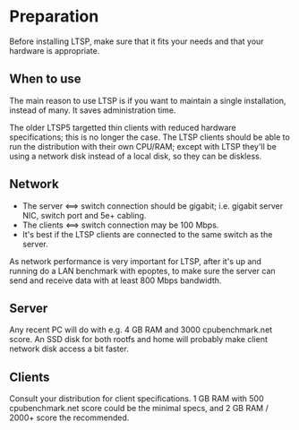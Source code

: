 # Preparation

Before installing LTSP, make sure that it fits your needs and that your hardware is appropriate.

## When to use

The main reason to use LTSP is if you want to maintain a single installation, instead of many. It saves administration time.

The older LTSP5 targetted thin clients with reduced hardware specifications; this is no longer the case. The LTSP clients should be able to run the distribution with their own CPU/RAM; except with LTSP they'll be using a network disk instead of a local disk, so they can be diskless.

## Network

- The server ⟺ switch connection should be gigabit; i.e. gigabit server NIC, switch port and 5e+ cabling.
- The clients ⟺ switch connection may be 100 Mbps.
- It's best if the LTSP clients are connected to the same switch as the server.

As network performance is very important for LTSP, after it's up and running do a LAN benchmark with epoptes, to make sure the server can send and receive data with at least 800 Mbps bandwidth.

## Server

Any recent PC will do with e.g. 4 GB RAM and 3000 cpubenchmark.net score. An SSD disk for both rootfs and home will probably make client network disk access a bit faster.

## Clients

Consult your distribution for client specifications. 1 GB RAM with 500 cpubenchmark.net score could be the minimal specs, and 2 GB RAM / 2000+ score the recommended.
